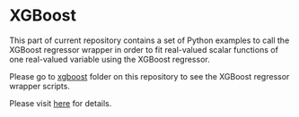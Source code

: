 # XGBoost
This part of current repository contains a set of Python examples to call the XGBoost regressor wrapper in order to fit real-valued scalar functions of one real-valued variable using the XGBoost regressor.

Please go to [xgboost](../xgboost) folder on this repository to see the XGBoost regressor wrapper scripts.

Please visit [here](https://computationalmindset.com/en/machine-learning/fitting-with-configurable-xgboost.html) for details.
